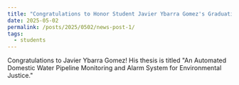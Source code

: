 ```yaml
---
title: "Congratulations to Honor Student Javier Ybarra Gomez's Graduation!"
date: 2025-05-02
permalink: /posts/2025/0502/news-post-1/
tags:
  - students
---
```


Congratulations to Javier Ybarra Gomez! His thesis is titled "An Automated Domestic Water Pipeline Monitoring and Alarm System for Environmental Justice."
